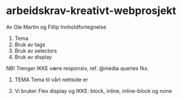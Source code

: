 # arbeidskrav-kreativt-webprosjekt
Av Ole Martin og Fillip
Innholdfortegnelse
1. Tema
2. Bruk av tags
3. Bruk av selectors
4. Bruk av display

NB! Trenger IKKE være responsiv, ref. @media queries fks.


1. TEMA
   Tema til vårt nettside er




4. Vi bruker Flex display og IKKE: block, inline, inline-block og none
